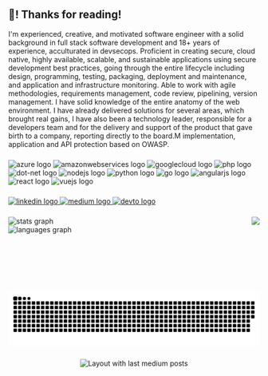 <h2 align="left">👋! Thanks for reading!</h2>
I'm experienced, creative, and motivated software engineer with a solid background in full stack software development and 18+ years of experience, acculturated in devsecops.
Proficient in creating secure, cloud native, highly available, scalable, and sustainable applications using secure development best practices, going through the entire
lifecycle including design, programming, testing, packaging, deployment and maintenance, and application and infrastructure monitoring. Able to work with agile
methodologies, requirements management, code review, pipelining, version management. I have solid knowledge of the entire anatomy of the web environment.
I have already delivered solutions for several areas, which brought real gains, I have also been a technology leader, responsible for a developers team and for the delivery and support of the product that gave birth to a company, reporting directly to the board.M implementation, application and API protection based on OWASP. 

###

<div align="left">
  <img src="https://cdn.jsdelivr.net/gh/devicons/devicon/icons/azure/azure-original.svg" height="20" width="38" alt="azure logo"  />
  <img src="https://cdn.jsdelivr.net/gh/devicons/devicon/icons/amazonwebservices/amazonwebservices-original.svg" height="20" width="38" alt="amazonwebservices logo"  />
  <img src="https://cdn.jsdelivr.net/gh/devicons/devicon/icons/googlecloud/googlecloud-original.svg" height="20" width="38" alt="googlecloud logo"  />
  <img src="https://cdn.jsdelivr.net/gh/devicons/devicon/icons/php/php-original.svg" height="20" width="38" alt="php logo"  />
  <img src="https://cdn.jsdelivr.net/gh/devicons/devicon/icons/dot-net/dot-net-original.svg" height="20" width="38" alt="dot-net logo"  />
  <img src="https://cdn.jsdelivr.net/gh/devicons/devicon/icons/nodejs/nodejs-original.svg" height="20" width="38" alt="nodejs logo"  />
  <img src="https://cdn.jsdelivr.net/gh/devicons/devicon/icons/python/python-original.svg" height="20" width="38" alt="python logo"  />
  <img src="https://cdn.jsdelivr.net/gh/devicons/devicon/icons/go/go-original.svg" height="20" width="38" alt="go logo"  />
  <img src="https://cdn.jsdelivr.net/gh/devicons/devicon/icons/angularjs/angularjs-original.svg" height="20" width="38" alt="angularjs logo"  />
  <img src="https://cdn.jsdelivr.net/gh/devicons/devicon/icons/react/react-original.svg" height="20" width="38" alt="react logo"  />
  <img src="https://cdn.jsdelivr.net/gh/devicons/devicon/icons/vuejs/vuejs-original.svg" height="20" width="38" alt="vuejs logo"  />
</div>

###

<div align="left">
  <a href="https://go.raphaelcarlosr.dev/linkedin" target="_blank">
    <img src="https://img.shields.io/static/v1?message=LinkedIn&logo=linkedin&label=&color=0077B5&logoColor=white&labelColor=&style=for-the-badge" height="20" alt="linkedin logo"  />
  </a>
  <a href="https://go.raphaelcarlosr.dev/medium" target="_blank">
    <img src="https://img.shields.io/static/v1?message=Medium&logo=medium&label=&color=12100E&logoColor=white&labelColor=&style=for-the-badge" height="20" alt="medium logo"  />
  </a>
  <a href="https://go.raphaelcarlosr.dev/dev-to" target="_blank">
    <img src="https://img.shields.io/static/v1?message=dev.to&logo=dev.to&label=&color=0A0A0A&logoColor=white&labelColor=&style=for-the-badge" height="20" alt="devto logo"  />
  </a>
</div>

###

<img align="right" height="150" src="https://i.imgflip.com/7m0bb3.gif"  />

###

<div align="left">
  <img src="https://github-readme-stats.vercel.app/api?username=raphaelcarlosr&hide_title=true&hide_rank=false&show_icons=true&include_all_commits=true&count_private=true&disable_animations=false&theme=dracula&locale=en&hide_border=true" height="151" alt="stats graph" /> <br>
  <img src="https://github-readme-stats.vercel.app/api/top-langs?username=raphaelcarlosr&locale=en&hide_title=false&layout=compact&card_width=320&langs_count=12&theme=dracula&hide_border=false" height="150" alt="languages graph"  />
</div>

###

<br clear="both">

<img src="https://raw.githubusercontent.com/raphaelcarlosr/raphaelcarlosr/output/snake.svg" alt="Snake animation" />

###

<div align="center">
  <img src="https://github-read-medium-git-main.pahlevikun.vercel.app/latest?limit=4&username=raphaelcarlosr" alt="Layout with last medium posts"  />
</div>

###
